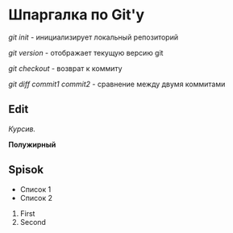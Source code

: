 # Шпаргалка по Git'у

*git init* - инициализирует локальный репозиторий

*git version* - отображает текущую версию git

*git checkout* - возврат к коммиту

*git diff commit1 commit2* - сравнение между двумя коммитами



## Edit
*Курсив.*

**Полужирный**

## Spisok

* Список 1
* Список 2

1. First
2. Second

